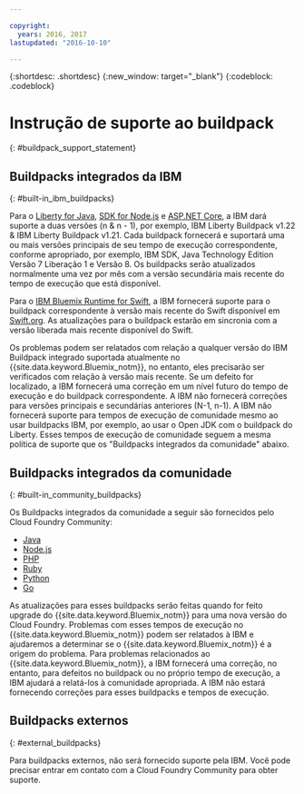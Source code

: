 ```yaml
---

copyright:
  years: 2016, 2017
lastupdated: "2016-10-10"

---
```


{:shortdesc: .shortdesc}
{:new_window: target="_blank"}
{:codeblock: .codeblock}

# Instrução de suporte ao buildpack
{: #buildpack_support_statement}


## Buildpacks integrados da IBM
{: #built-in_ibm_buildpacks}

Para o [Liberty for Java](/docs/runtimes/liberty/index.html), [SDK for Node.js](/docs/runtimes/nodejs/index.html) e [ASP.NET Core](/docs/runtimes/dotnet/index.html), a IBM dará suporte a duas versões (n & n - 1),
por exemplo, IBM Liberty Buildpack v1.22 & IBM Liberty Buildpack v1.21. Cada buildpack fornecerá e suportará uma ou mais versões principais de seu tempo de execução correspondente, conforme apropriado, por
exemplo, IBM SDK, Java Technology Edition Versão 7 Liberação 1 e Versão 8. Os buildpacks serão atualizados normalmente uma vez por mês com a versão secundária mais recente do tempo de execução que está disponível.

Para o [IBM Bluemix Runtime for Swift](/docs/runtimes/swift/index.html), a IBM fornecerá suporte para o buildpack correspondente à versão mais recente do Swift disponível em [Swift.org](http://swift.org). As atualizações para o buildpack estarão em sincronia com a versão liberada mais recente disponível do Swift.

Os problemas podem ser relatados com relação a qualquer versão do IBM Buildpack integrado suportada atualmente no {{site.data.keyword.Bluemix_notm}}, no entanto, eles precisarão ser verificados com relação à versão mais recente. Se um defeito for localizado, a IBM fornecerá uma correção em um nível futuro do tempo de execução e do buildpack correspondente. A IBM não fornecerá correções para versões principais e secundárias
anteriores (N-1, n-1). A IBM não fornecerá suporte para tempos de execução de comunidade mesmo ao usar buildpacks IBM, por exemplo, ao usar o Open JDK com o buildpack do Liberty. Esses tempos de execução de
comunidade seguem a mesma política de suporte que os "Buildpacks integrados da comunidade" abaixo.

## Buildpacks integrados da comunidade
{: #built-in_community_buildpacks}

Os Buildpacks integrados da comunidade a seguir são fornecidos pelo Cloud Foundry Community:

* [Java](/docs/runtimes/tomcat/index.html)
* [Node.js](https://github.com/cloudfoundry/nodejs-buildpack)
* [PHP](/docs/runtimes/php/index.html)
* [Ruby](/docs/runtimes/ruby/index.html)
* [Python](/docs/runtimes/python/index.html)
* [Go](/docs/runtimes/go/index.html)

As atualizações para esses buildpacks serão feitas quando for feito upgrade do {{site.data.keyword.Bluemix_notm}} para uma nova versão do Cloud Foundry. Problemas com esses tempos de execução no {{site.data.keyword.Bluemix_notm}} podem ser relatados à IBM e ajudaremos a determinar se o
{{site.data.keyword.Bluemix_notm}} é a origem do problema. Para problemas relacionados ao {{site.data.keyword.Bluemix_notm}}, a IBM fornecerá uma correção, no entanto, para defeitos no buildpack ou no próprio tempo de execução, a IBM ajudará a relatá-los à comunidade apropriada. A IBM não estará fornecendo correções para esses buildpacks e tempos de execução.

## Buildpacks externos
{: #external_buildpacks}


Para buildpacks externos, não será fornecido suporte pela IBM. Você pode precisar entrar em contato com a Cloud Foundry Community para obter suporte.
